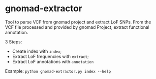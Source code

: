 # gnomad-extractor
Tool to parse VCF from gnomad project and extract LoF SNPs.
From the VCF file processed and provided by gnomad Project, extract functional annotation. 

3 Steps:
- Create index with `index`;
- Extract LoF frequencies with `extract`;
- Extract LoF annotations with `annotation`

Example:
`python gnomad-extractor.py index --help `
